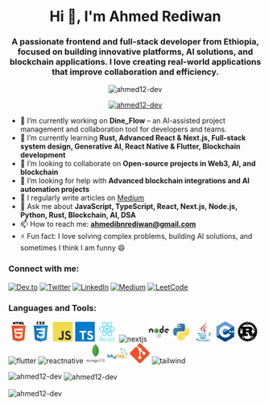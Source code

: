 <h1 align="center">Hi 👋, I'm Ahmed Rediwan</h1>
<h3 align="center">A passionate frontend and full-stack developer from Ethiopia, focused on building innovative platforms, AI solutions, and blockchain applications. I love creating real-world applications that improve collaboration and efficiency.</h3>

<p align="center">
  <img src="https://komarev.com/ghpvc/?username=ahmed12-dev&label=Profile%20views&color=0e75b6&style=flat" alt="ahmed12-dev" />
</p>

<p align="center">
  <a href="https://github.com/ryo-ma/github-profile-trophy">
    <img src="https://github-profile-trophy.vercel.app/?username=ahmed12-dev" alt="ahmed12-dev" />
  </a>
</p>

- 🔭 I’m currently working on **Dine_Flow** – an AI-assisted project management and collaboration tool for developers and teams.
- 🌱 I’m currently learning **Rust, Advanced React & Next.js, Full-stack system design, Generative AI, React Native & Flutter, Blockchain development**
- 👯 I’m looking to collaborate on **Open-source projects in Web3, AI, and blockchain**
- 🤝 I’m looking for help with **Advanced blockchain integrations and AI automation projects**
- 📝 I regularly write articles on [Medium](https://medium.com/@ahmedibnrediwan)
- 💬 Ask me about **JavaScript, TypeScript, React, Next.js, Node.js, Python, Rust, Blockchain, AI, DSA**
- 📫 How to reach me: **[ahmedibnrediwan@gmail.com](mailto:ahmedibnrediwan@gmail.com)**
- ⚡ Fun fact: I love solving complex problems, building AI solutions, and sometimes I think I am funny 😄

<h3 align="left">Connect with me:</h3>
<p align="left">
  <a href="https://dev.to/ahmed_ibn" target="_blank"><img align="center" src="https://raw.githubusercontent.com/rahuldkjain/github-profile-readme-generator/master/src/images/icons/Social/devto.svg" alt="Dev.to" height="30" width="40" /></a>
  <a href="https://twitter.com/@rediwanahmed6475" target="_blank"><img align="center" src="https://raw.githubusercontent.com/rahuldkjain/github-profile-readme-generator/master/src/images/icons/Social/twitter.svg" alt="Twitter" height="30" width="40" /></a>
  <a href="https://www.linkedin.com/in/ahmed-rediwan/" target="_blank"><img align="center" src="https://raw.githubusercontent.com/rahuldkjain/github-profile-readme-generator/master/src/images/icons/Social/linked-in-alt.svg" alt="LinkedIn" height="30" width="40" /></a>
  <a href="https://medium.com/@ahmedibnrediwan" target="_blank"><img align="center" src="https://raw.githubusercontent.com/rahuldkjain/github-profile-readme-generator/master/src/images/icons/Social/medium.svg" alt="Medium" height="30" width="40" /></a>
  <a href="https://leetcode.com/u/ahmed_rediwan/" target="_blank"><img align="center" src="https://raw.githubusercontent.com/rahuldkjain/github-profile-readme-generator/master/src/images/icons/Social/leet-code.svg" alt="LeetCode" height="30" width="40" /></a>
</p>

<h3 align="left">Languages and Tools:</h3>
<p align="left"> 
  <img src="https://raw.githubusercontent.com/devicons/devicon/master/icons/html5/html5-original-wordmark.svg" alt="html5" width="40" height="40"/>
  <img src="https://raw.githubusercontent.com/devicons/devicon/master/icons/css3/css3-original-wordmark.svg" alt="css3" width="40" height="40"/>
  <img src="https://raw.githubusercontent.com/devicons/devicon/master/icons/javascript/javascript-original.svg" alt="javascript" width="40" height="40"/>
  <img src="https://raw.githubusercontent.com/devicons/devicon/master/icons/typescript/typescript-original.svg" alt="typescript" width="40" height="40"/>
  <img src="https://raw.githubusercontent.com/devicons/devicon/master/icons/react/react-original-wordmark.svg" alt="react" width="40" height="40"/>
  <img src="https://cdn.worldvectorlogo.com/logos/nextjs-2.svg" alt="nextjs" width="40" height="40"/>
  <img src="https://raw.githubusercontent.com/devicons/devicon/master/icons/nodejs/nodejs-original-wordmark.svg" alt="nodejs" width="40" height="40"/>
  <img src="https://raw.githubusercontent.com/devicons/devicon/master/icons/python/python-original.svg" alt="python" width="40" height="40"/>
  <img src="https://raw.githubusercontent.com/devicons/devicon/master/icons/java/java-original.svg" alt="java" width="40" height="40"/>
  <img src="https://raw.githubusercontent.com/devicons/devicon/master/icons/cplusplus/cplusplus-original.svg" alt="cplusplus" width="40" height="40"/>
  <img src="https://raw.githubusercontent.com/devicons/devicon/master/icons/rust/rust-plain.svg" alt="rust" width="40" height="40"/>
  <img src="https://www.vectorlogo.zone/logos/flutterio/flutterio-icon.svg" alt="flutter" width="40" height="40"/>
  <img src="https://reactnative.dev/img/header_logo.svg" alt="reactnative" width="40" height="40"/>
  <img src="https://raw.githubusercontent.com/devicons/devicon/master/icons/mongodb/mongodb-original-wordmark.svg" alt="mongodb" width="40" height="40"/>
  <img src="https://raw.githubusercontent.com/devicons/devicon/master/icons/mysql/mysql-original-wordmark.svg" alt="mysql" width="40" height="40"/>
  <img src="https://raw.githubusercontent.com/devicons/devicon/master/icons/git/git-original.svg" alt="git" width="40" height="40"/>
  <img src="https://www.vectorlogo.zone/logos/tailwindcss/tailwindcss-icon.svg" alt="tailwind" width="40" height="40"/>
</p>

<p><img align="left" src="https://github-readme-stats.vercel.app/api/top-langs?username=ahmed12-dev&show_icons=true&locale=en&layout=compact" alt="ahmed12-dev" /></p>
<p>&nbsp;<img align="center" src="https://github-readme-stats.vercel.app/api?username=ahmed12-dev&show_icons=true&locale=en" alt="ahmed12-dev" /></p>
<p><img align="center" src="https://github-readme-streak-stats.herokuapp.com/?user=ahmed12-dev&" alt="ahmed12-dev" /></p>
